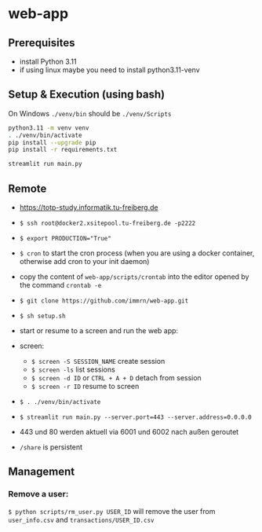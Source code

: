 # web-app

## Prerequisites
- install Python 3.11
- if using linux maybe you need to install python3.11-venv

## Setup & Execution (using bash)

On Windows `./venv/bin` should be `./venv/Scripts`

```bash
python3.11 -m venv venv
. ./venv/bin/activate
pip install --upgrade pip
pip install -r requirements.txt
```

```bash
streamlit run main.py
```

## Remote
-  https://totp-study.informatik.tu-freiberg.de
- `$ ssh root@docker2.xsitepool.tu-freiberg.de -p2222`
- `$ export PRODUCTION="True"`
- `$ cron` to start the cron process (when you are using a docker container, otherwise add cron to your init daemon)
- copy the content of `web-app/scripts/crontab` into the editor opened by the command `crontab -e`
- `$ git clone https://github.com/immrn/web-app.git`
- `$ sh setup.sh`
- start or resume to a screen and run the web app:
- screen:
    - `$ screen -S SESSION_NAME` create session
    - `$ screen -ls` list sessions
    - `$ screen -d ID` or `CTRL + A + D` detach from session
    - `$ screen -r ID` resume to screen
- `$ . ./venv/bin/activate`
- `$ streamlit run main.py --server.port=443 --server.address=0.0.0.0`

- 443 und 80 werden aktuell via 6001 und 6002 nach außen geroutet
- `/share` is persistent


## Management
### Remove a user:
`$ python scripts/rm_user.py USER_ID` will remove the user from `user_info.csv` and `transactions/USER_ID.csv`